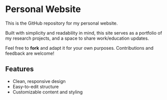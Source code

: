 # Personal Website

This is the GitHub repository for my personal website.

Built with simplicity and readability in mind, this site serves as a portfolio of my research projects, and a space to share work/education updates.

Feel free to **fork** and adapt it for your own purposes. Contributions and feedback are welcome!

## Features

- Clean, responsive design
- Easy-to-edit structure
- Customizable content and styling

